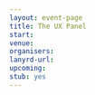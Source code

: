 ```yaml
---
layout: event-page
title: The UX Panel
start: 
venue: 
organisers: 
lanyrd-url: 
upcoming: 
stub: yes
---
```


